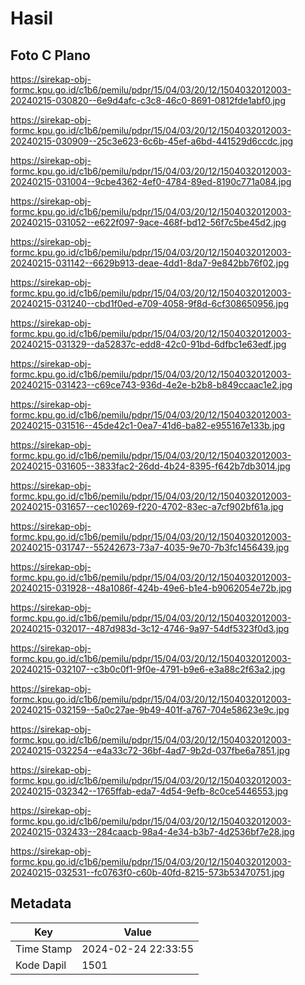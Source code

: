 # Hasil

## Foto C Plano

https://sirekap-obj-formc.kpu.go.id/c1b6/pemilu/pdpr/15/04/03/20/12/1504032012003-20240215-030820--6e9d4afc-c3c8-46c0-8691-0812fde1abf0.jpg

https://sirekap-obj-formc.kpu.go.id/c1b6/pemilu/pdpr/15/04/03/20/12/1504032012003-20240215-030909--25c3e623-6c6b-45ef-a6bd-441529d6ccdc.jpg

https://sirekap-obj-formc.kpu.go.id/c1b6/pemilu/pdpr/15/04/03/20/12/1504032012003-20240215-031004--9cbe4362-4ef0-4784-89ed-8190c771a084.jpg

https://sirekap-obj-formc.kpu.go.id/c1b6/pemilu/pdpr/15/04/03/20/12/1504032012003-20240215-031052--e622f097-9ace-468f-bd12-56f7c5be45d2.jpg

https://sirekap-obj-formc.kpu.go.id/c1b6/pemilu/pdpr/15/04/03/20/12/1504032012003-20240215-031142--6629b913-deae-4dd1-8da7-9e842bb76f02.jpg

https://sirekap-obj-formc.kpu.go.id/c1b6/pemilu/pdpr/15/04/03/20/12/1504032012003-20240215-031240--cbd1f0ed-e709-4058-9f8d-6cf308650956.jpg

https://sirekap-obj-formc.kpu.go.id/c1b6/pemilu/pdpr/15/04/03/20/12/1504032012003-20240215-031329--da52837c-edd8-42c0-91bd-6dfbc1e63edf.jpg

https://sirekap-obj-formc.kpu.go.id/c1b6/pemilu/pdpr/15/04/03/20/12/1504032012003-20240215-031423--c69ce743-936d-4e2e-b2b8-b849ccaac1e2.jpg

https://sirekap-obj-formc.kpu.go.id/c1b6/pemilu/pdpr/15/04/03/20/12/1504032012003-20240215-031516--45de42c1-0ea7-41d6-ba82-e955167e133b.jpg

https://sirekap-obj-formc.kpu.go.id/c1b6/pemilu/pdpr/15/04/03/20/12/1504032012003-20240215-031605--3833fac2-26dd-4b24-8395-f642b7db3014.jpg

https://sirekap-obj-formc.kpu.go.id/c1b6/pemilu/pdpr/15/04/03/20/12/1504032012003-20240215-031657--cec10269-f220-4702-83ec-a7cf902bf61a.jpg

https://sirekap-obj-formc.kpu.go.id/c1b6/pemilu/pdpr/15/04/03/20/12/1504032012003-20240215-031747--55242673-73a7-4035-9e70-7b3fc1456439.jpg

https://sirekap-obj-formc.kpu.go.id/c1b6/pemilu/pdpr/15/04/03/20/12/1504032012003-20240215-031928--48a1086f-424b-49e6-b1e4-b9062054e72b.jpg

https://sirekap-obj-formc.kpu.go.id/c1b6/pemilu/pdpr/15/04/03/20/12/1504032012003-20240215-032017--487d983d-3c12-4746-9a97-54df5323f0d3.jpg

https://sirekap-obj-formc.kpu.go.id/c1b6/pemilu/pdpr/15/04/03/20/12/1504032012003-20240215-032107--c3b0c0f1-9f0e-4791-b9e6-e3a88c2f63a2.jpg

https://sirekap-obj-formc.kpu.go.id/c1b6/pemilu/pdpr/15/04/03/20/12/1504032012003-20240215-032159--5a0c27ae-9b49-401f-a767-704e58623e9c.jpg

https://sirekap-obj-formc.kpu.go.id/c1b6/pemilu/pdpr/15/04/03/20/12/1504032012003-20240215-032254--e4a33c72-36bf-4ad7-9b2d-037fbe6a7851.jpg

https://sirekap-obj-formc.kpu.go.id/c1b6/pemilu/pdpr/15/04/03/20/12/1504032012003-20240215-032342--1765ffab-eda7-4d54-9efb-8c0ce5446553.jpg

https://sirekap-obj-formc.kpu.go.id/c1b6/pemilu/pdpr/15/04/03/20/12/1504032012003-20240215-032433--284caacb-98a4-4e34-b3b7-4d2536bf7e28.jpg

https://sirekap-obj-formc.kpu.go.id/c1b6/pemilu/pdpr/15/04/03/20/12/1504032012003-20240215-032531--fc0763f0-c60b-40fd-8215-573b53470751.jpg


## Metadata

| Key        | Value               |
| ---------- | ------------------- |
| Time Stamp | 2024-02-24 22:33:55 |
| Kode Dapil | 1501                |




